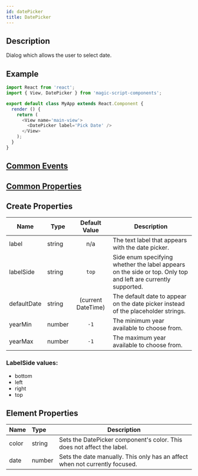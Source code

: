 ```yaml
---
id: datePicker
title: DatePicker
---
```

## Description
Dialog which allows the user to select date.

## Example

```javascript
import React from 'react';
import { View, DatePicker } from 'magic-script-components';

export default class MyApp extends React.Component {
  render () {
    return (
      <View name='main-view'>
        <DatePicker label='Pick Date' />
      </View>
    );
  }
}
```

## [Common Events](../types/Events.md)

## [Common Properties](../types/Properties.md)

## Create Properties

| Name        | Type   |   Default Value    | Description                                                                  |
| ----------- | ------ | :----------------: | ---------------------------------------------------------------------------- |
| label       | string |        n/a         | The text label that appears with the date picker.                             |
| labelSide   | string |       `top`        | Side enum specifying whether the label appears on the side or top. Only top and left are currently supported. |
| defaultDate | string | (current DateTime) | The default date to appear on the date picker instead of the placeholder strings. |
| yearMin     | number |        `-1`        | The minimum year available to choose from.                                   |
| yearMax     | number |        `-1`        | The maximum year available to choose from.                                   |

### LabelSide values:

- bottom
- left
- right
- top

## Element Properties

| Name  | Type   | Description                                                                       |
| :---- | :----- | --------------------------------------------------------------------------------- |
| color | string | Sets the DatePicker component's color. This does not affect the label.            |
| date  | number | Sets the date manually. This only has an affect when not currently focused. |
